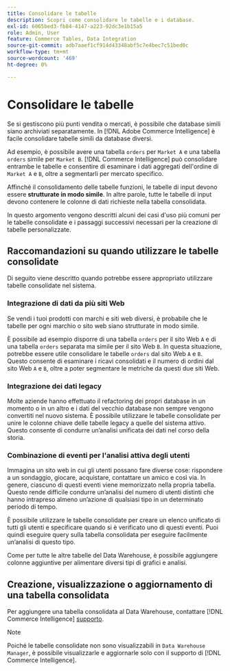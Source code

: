 ```yaml
---
title: Consolidare le tabelle
description: Scopri come consolidare le tabelle e i database.
exl-id: 6065bed3-fb84-4147-a223-92dc3e1b15a5
role: Admin, User
feature: Commerce Tables, Data Integration
source-git-commit: adb7aaef1cf914d43348abf5c7e4bec7c51bed0c
workflow-type: tm+mt
source-wordcount: '469'
ht-degree: 0%

---
```


# Consolidare le tabelle

Se si gestiscono più punti vendita o mercati, è possibile che database simili siano archiviati separatamente. In [!DNL Adobe Commerce Intelligence] è facile consolidare tabelle simili da database diversi.

Ad esempio, è possibile avere una tabella `orders` per `Market A` e una tabella `orders` simile per `Market B`. [!DNL Commerce Intelligence] può consolidare entrambe le tabelle e consentire di esaminare i dati aggregati dell&#39;ordine di `Market A` e `B`, oltre a segmentarli per mercato specifico.

Affinché il consolidamento delle tabelle funzioni, le tabelle di input devono essere **strutturate in modo simile**. In altre parole, tutte le tabelle di input devono contenere le colonne di dati richieste nella tabella consolidata.

In questo argomento vengono descritti alcuni dei casi d&#39;uso più comuni per le tabelle consolidate e i passaggi successivi necessari per la creazione di tabelle personalizzate.

## Raccomandazioni su quando utilizzare le tabelle consolidate

Di seguito viene descritto quando potrebbe essere appropriato utilizzare tabelle consolidate nel sistema.

### Integrazione di dati da più siti Web

Se vendi i tuoi prodotti con marchi e siti web diversi, è probabile che le tabelle per ogni marchio o sito web siano strutturate in modo simile.

È possibile ad esempio disporre di una tabella `orders` per il sito Web `A` e di una tabella `orders` separata ma simile per il sito Web `B`. In questa situazione, potrebbe essere utile consolidare le tabelle `orders` dal sito Web `A` e `B`. Questo consente di esaminare i ricavi consolidati e il numero di ordini dal sito Web `A` e `B`, oltre a poter segmentare le metriche da questi due siti Web.

### Integrazione dei dati legacy

Molte aziende hanno effettuato il refactoring dei propri database in un momento o in un altro e i dati del vecchio database non sempre vengono convertiti nel nuovo sistema. È possibile utilizzare le tabelle consolidate per unire le colonne chiave delle tabelle legacy a quelle del sistema attivo. Questo consente di condurre un’analisi unificata dei dati nel corso della storia.

### Combinazione di eventi per l&#39;analisi attiva degli utenti

Immagina un sito web in cui gli utenti possano fare diverse cose: rispondere a un sondaggio, giocare, acquistare, contattare un amico e così via. In genere, ciascuno di questi eventi viene memorizzato nella propria tabella. Questo rende difficile condurre un’analisi del numero di utenti distinti che hanno intrapreso almeno un’azione di qualsiasi tipo in un determinato periodo di tempo.

È possibile utilizzare le tabelle consolidate per creare un elenco unificato di tutti gli utenti e specificare quando si è verificato uno di questi eventi. Puoi quindi eseguire query sulla tabella consolidata per eseguire facilmente un’analisi di questo tipo.

Come per tutte le altre tabelle del Data Warehouse, è possibile aggiungere colonne aggiuntive per alimentare diversi tipi di grafici e analisi.

## Creazione, visualizzazione o aggiornamento di una tabella consolidata

Per aggiungere una tabella consolidata al Data Warehouse, contattare [!DNL Commerce Intelligence] [supporto](../guide-overview.md#Submitting-a-Support-Ticket).

>[!NOTE]
>
>Poiché le tabelle consolidate non sono visualizzabili in `Data Warehouse Manager`, è possibile visualizzarle e aggiornarle solo con il supporto di [!DNL Commerce Intelligence].
